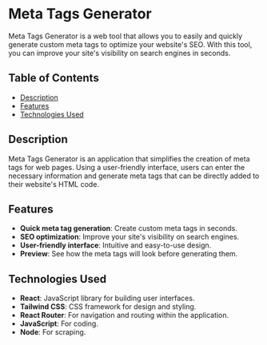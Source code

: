 # Meta Tags Generator

Meta Tags Generator is a web tool that allows you to easily and quickly generate custom meta tags to optimize your website's SEO. With this tool, you can improve your site's visibility on search engines in seconds.

## Table of Contents
- [Description](#description)
- [Features](#features)
- [Technologies Used](#technologies-used)

## Description
Meta Tags Generator is an application that simplifies the creation of meta tags for web pages. Using a user-friendly interface, users can enter the necessary information and generate meta tags that can be directly added to their website's HTML code.

## Features
- **Quick meta tag generation**: Create custom meta tags in seconds.
- **SEO optimization**: Improve your site's visibility on search engines.
- **User-friendly interface**: Intuitive and easy-to-use design.
- **Preview**: See how the meta tags will look before generating them.

## Technologies Used
- **React**: JavaScript library for building user interfaces.
- **Tailwind CSS**: CSS framework for design and styling.
- **React Router**: For navigation and routing within the application.
- **JavaScript**: For coding.
- **Node**: For scraping.
